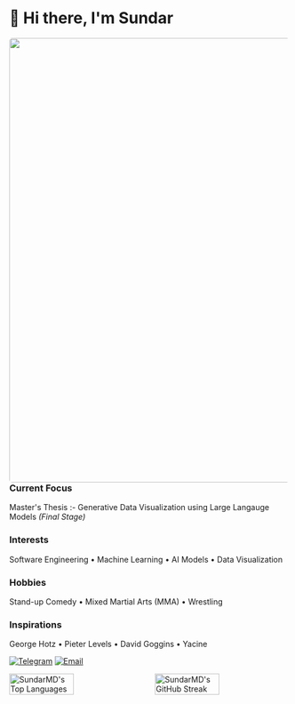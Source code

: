 # 👋 Hi there, I'm Sundar

<img  align="right" style="border-radius: 5px;" height="800" src="./Hodaka.gif" />

### Current Focus
Master's Thesis :- Generative Data Visualization using Large Langauge Models *(Final Stage)*

### Interests
Software Engineering • Machine Learning • AI Models • Data Visualization

### Hobbies
Stand-up Comedy • Mixed Martial Arts (MMA) • Wrestling

### Inspirations
George Hotz • Pieter Levels • David Goggins • Yacine 


[![Telegram](https://img.shields.io/badge/Telegram-2CA5E0?style=for-the-badge&logo=telegram&logoColor=white)](https://t.me/Sundar159)
[![Email](https://img.shields.io/badge/Email-D14836?style=for-the-badge&logo=gmail&logoColor=white)](mailto:sundardas159@gmail.com)

<div style="display: flex; justify-content: space-between; align-items: flex-start;">
  <img src="https://github-readme-stats.vercel.app/api/top-langs/?username=SundarMD&theme=dark&show_icons=true&hide_border=true&layout=compact" alt="SundarMD's Top Languages" width="48%" />
  <img src="https://github-readme-streak-stats.herokuapp.com/?user=SundarMD&theme=dark&hide_border=true" alt="SundarMD's GitHub Streak" width="48%" />
</div>
